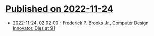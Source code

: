 # [Published on 2022-11-24](index.md)

* [2022-11-24, 02:02:00](https://hardware.slashdot.org/story/22/11/23/2343252/frederick-p-brooks-jr-computer-design-innovator-dies-at-91?utm_source=rss1.0mainlinkanon&utm_medium=feed) - [Frederick P. Brooks Jr., Computer Design Innovator, Dies at 91](https://hardware.slashdot.org/story/22/11/23/2343252/frederick-p-brooks-jr-computer-design-innovator-dies-at-91?utm_source=rss1.0mainlinkanon&utm_medium=feed)
